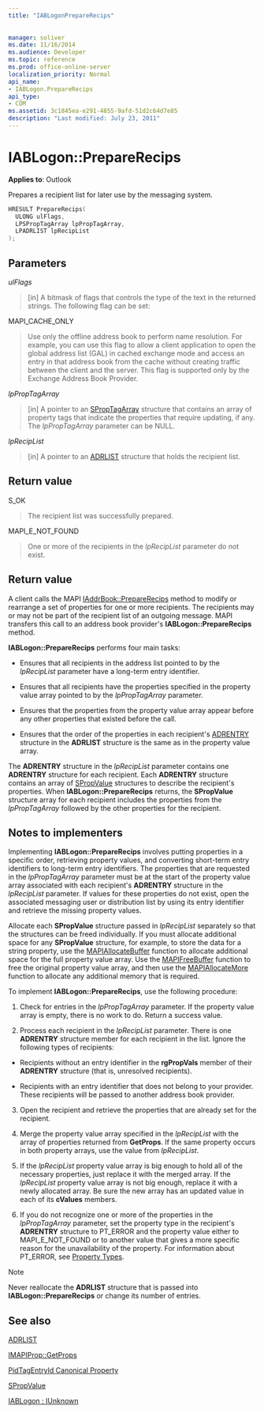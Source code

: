 ```yaml
---
title: "IABLogonPrepareRecips"
 
 
manager: soliver
ms.date: 11/16/2014
ms.audience: Developer
ms.topic: reference
ms.prod: office-online-server
localization_priority: Normal
api_name:
- IABLogon.PrepareRecips
api_type:
- COM
ms.assetid: 3c1845ea-e291-4855-9afd-51d2c64d7e85
description: "Last modified: July 23, 2011"
---
```


# IABLogon::PrepareRecips

  
  
**Applies to**: Outlook 
  
Prepares a recipient list for later use by the messaging system.
  
```cpp
HRESULT PrepareRecips(
  ULONG ulFlags,
  LPSPropTagArray lpPropTagArray,
  LPADRLIST lpRecipList
);
```

## Parameters

 _ulFlags_
  
> [in] A bitmask of flags that controls the type of the text in the returned strings. The following flag can be set:
    
MAPI_CACHE_ONLY
  
> Use only the offline address book to perform name resolution. For example, you can use this flag to allow a client application to open the global address list (GAL) in cached exchange mode and access an entry in that address book from the cache without creating traffic between the client and the server. This flag is supported only by the Exchange Address Book Provider.
    
 _lpPropTagArray_
  
> [in] A pointer to an [SPropTagArray](sproptagarray.md) structure that contains an array of property tags that indicate the properties that require updating, if any. The  _lpPropTagArray_ parameter can be NULL. 
    
 _lpRecipList_
  
> [in] A pointer to an [ADRLIST](adrlist.md) structure that holds the recipient list. 
    
## Return value

S_OK 
  
> The recipient list was successfully prepared.
    
MAPI_E_NOT_FOUND 
  
> One or more of the recipients in the  _lpRecipList_ parameter do not exist. 
    
## Return value

A client calls the MAPI [IAddrBook::PrepareRecips](iaddrbook-preparerecips.md) method to modify or rearrange a set of properties for one or more recipients. The recipients may or may not be part of the recipient list of an outgoing message. MAPI transfers this call to an address book provider's **IABLogon::PrepareRecips** method. 
  
 **IABLogon::PrepareRecips** performs four main tasks: 
  
- Ensures that all recipients in the address list pointed to by the  _lpRecipList_ parameter have a long-term entry identifier. 
    
- Ensures that all recipients have the properties specified in the property value array pointed to by the  _lpPropTagArray_ parameter. 
    
- Ensures that the properties from the property value array appear before any other properties that existed before the call.
    
- Ensures that the order of the properties in each recipient's [ADRENTRY](adrentry.md) structure in the **ADRLIST** structure is the same as in the property value array. 
    
The **ADRENTRY** structure in the  _lpRecipList_ parameter contains one **ADRENTRY** structure for each recipient. Each **ADRENTRY** structure contains an array of [SPropValue](spropvalue.md) structures to describe the recipient's properties. When **IABLogon::PrepareRecips** returns, the **SPropValue** structure array for each recipient includes the properties from the  _lpPropTagArray_ followed by the other properties for the recipient. 
  
## Notes to implementers

Implementing **IABLogon::PrepareRecips** involves putting properties in a specific order, retrieving property values, and converting short-term entry identifiers to long-term entry identifiers. The properties that are requested in the  _lpPropTagArray_ parameter must be at the start of the property value array associated with each recipient's **ADRENTRY** structure in the  _lpRecipList_ parameter. If values for these properties do not exist, open the associated messaging user or distribution list by using its entry identifier and retrieve the missing property values. 
  
Allocate each **SPropValue** structure passed in  _lpRecipList_ separately so that the structures can be freed individually. If you must allocate additional space for any **SPropValue** structure, for example, to store the data for a string property, use the [MAPIAllocateBuffer](mapiallocatebuffer.md) function to allocate additional space for the full property value array. Use the [MAPIFreeBuffer](mapifreebuffer.md) function to free the original property value array, and then use the [MAPIAllocateMore](mapiallocatemore.md) function to allocate any additional memory that is required. 
  
To implement **IABLogon::PrepareRecips**, use the following procedure:
  
1. Check for entries in the  _lpPropTagArray_ parameter. If the property value array is empty, there is no work to do. Return a success value. 
    
2. Process each recipient in the  _lpRecipList_ parameter. There is one **ADRENTRY** structure member for each recipient in the list. Ignore the following types of recipients: 
    
  - Recipients without an entry identifier in the **rgPropVals** member of their **ADRENTRY** structure (that is, unresolved recipients). 
    
  - Recipients with an entry identifier that does not belong to your provider. These recipients will be passed to another address book provider.
    
3. Open the recipient and retrieve the properties that are already set for the recipient.
    
4. Merge the property value array specified in the  _lpRecipList_ with the array of properties returned from **GetProps**. If the same property occurs in both property arrays, use the value from  _lpRecipList_.
    
5. If the  _lpRecipList_ property value array is big enough to hold all of the necessary properties, just replace it with the merged array. If the  _lpRecipList_ property value array is not big enough, replace it with a newly allocated array. Be sure the new array has an updated value in each of its **cValues** members. 
    
6. If you do not recognize one or more of the properties in the  _lpPropTagArray_ parameter, set the property type in the recipient's **ADRENTRY** structure to PT_ERROR and the property value either to MAPI_E_NOT_FOUND or to another value that gives a more specific reason for the unavailability of the property. For information about PT_ERROR, see [Property Types](property-types.md).
    
> [!NOTE]
> Never reallocate the **ADRLIST** structure that is passed into **IABLogon::PrepareRecips** or change its number of entries. 
  
## See also



[ADRLIST](adrlist.md)
  
[IMAPIProp::GetProps](imapiprop-getprops.md)
  
[PidTagEntryId Canonical Property](pidtagentryid-canonical-property.md)
  
[SPropValue](spropvalue.md)
  
[IABLogon : IUnknown](iablogoniunknown.md)

